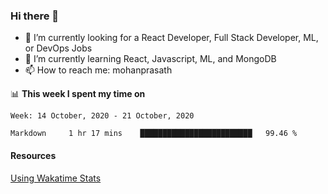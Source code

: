 ### Hi there 👋

- 🔭 I’m currently looking for a React Developer, Full Stack Developer, ML, or DevOps Jobs
- 🌱 I’m currently learning React, Javascript, ML, and MongoDB
- 📫 How to reach me: mohanprasath

📊 **This week I spent my time on**
<!--START_SECTION:waka-->
```text
Week: 14 October, 2020 - 21 October, 2020

Markdown     1 hr 17 mins    █████████████████████████   99.46 % 
```
<!--END_SECTION:waka-->

#### Resources
[Using Wakatime Stats](https://github.com/marketplace/actions/waka-readme)
